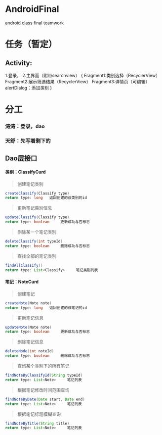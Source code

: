 # AndroidFinal
android class final teamwork

# 任务（暂定）
## Activity:
1.登录，
2.主界面（附带searchview） {
  Fragment1:类别选择（RecyclerView）
  Fragment2:展示筛选结果（RecyclerView）
  Fragment3:详情页（可编辑）
  alertDialog：添加类别
}
# 分工
### 涛涛：登录，dao
### 天舒：先写着剩下的


## Dao层接口

#### 类别：ClassifyCurd

> 创建笔记类别

```java
createClassify(Classify type)
return type: long   返回创建的该类别的id
```

> 更新笔记类别信息

```java
updateClassify(Classify type)
return type: boolean     更新成功与否标志
```

> 删除某一个笔记类别

```java
deleteClassify(int typeId)
return type: boolean     删除成功与否标志
```

> 查找全部的笔记类别

```java
findAllClassify()
return type: List<Classify>     笔记类别列表
```

#### 笔记：NoteCurd

> 创建笔记

```java
createNote(Note note)
return type: long   返回创建的该笔记的id
```

> 更新笔记信息

```java
updateNote(Note note)
return type: boolean     更新成功与否标志
```

> 删除笔记信息

```java
deleteNode(int noteId)
return type: boolean     删除成功与否标志
```

> 查询某个类别下的所有笔记

```java
findNoteByClassifyId(String typeId)
return type: List<Note>     笔记列表
```

> 根据笔记修改时间范围查询

```java
findNoteByDate(Date start, Date end)
return type: List<Note>     笔记列表
```

> 根据笔记标题模糊查询

```java
findNoteByTitle(String title)
return type: List<Note>     笔记列表
```
